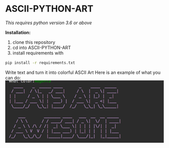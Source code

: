 # ASCII-PYTHON-ART

*This requires python version 3.6 or above*

**Installation:**
1. clone this repository 
2. cd into ASCII-PYTHON-ART
3. install requirements with
```bash
pip install -r requirements.txt 
```


Write text and turn it into colorful ASCII Art 
Here is an example of what you can do:
![Example](./example.png)
